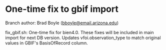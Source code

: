 # One-time fix to gbif import

Branch author: Brad Boyle (bboyle@email.arizona.edu)  

fix_gbif.sh: One-time fix for bien4.0. These fixes will be included in main import for next DB version. Updates vfoi.observation_type to match original values in GBIF's BasisOfRecord column.

